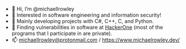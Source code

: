 - 👋 Hi, I’m @michaellrowley
- 👀 Interested in software engineering and information security!
- 🌱 Mainly developing projects with C#, C++, C, and Python.
- 🐰 Finding vulnerabilities in software at [HackerOne](https://hackerone.com/michaelrowley) (most of the programs that I participate in are private).
- 📫 michaellrowley@protonmail.com / https://www.michaelrowley.dev/

